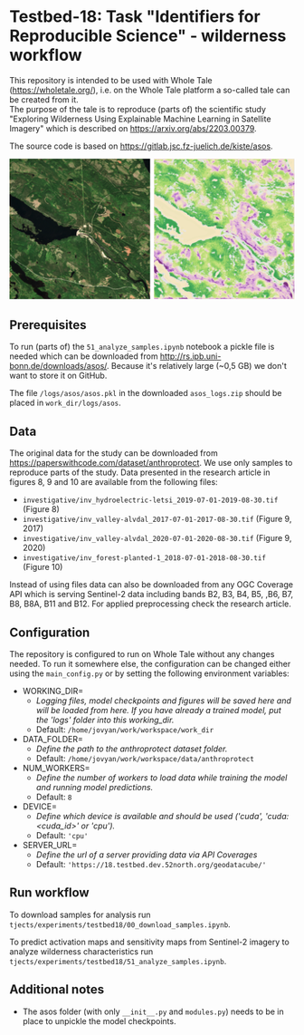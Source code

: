# Testbed-18: Task "Identifiers for Reproducible Science" - wilderness workflow

This repository is intended to be used with Whole Tale (https://wholetale.org/), i.e. on the Whole Tale platform a so-called tale can be created from it.  
The purpose of the tale is to reproduce (parts of) the scientific study "Exploring Wilderness Using Explainable Machine Learning in Satellite Imagery" which is described on https://arxiv.org/abs/2203.00379.

The source code is based on https://gitlab.jsc.fz-juelich.de/kiste/asos.

![Sentinel-2 scene with predicted sensitivity map for wilderness](./img/inv_letsi.png)

## Prerequisites

To run (parts of) the `51_analyze_samples.ipynb` notebook a pickle file is needed which can be downloaded from http://rs.ipb.uni-bonn.de/downloads/asos/. Because it's relatively large (~0,5 GB) we don't want to store it on GitHub.

The file `/logs/asos/asos.pkl` in the downloaded `asos_logs.zip` should be placed in `work_dir/logs/asos`.

## Data

The original data for the study can be downloaded from https://paperswithcode.com/dataset/anthroprotect. We use only samples to reproduce parts of the study. Data presented in the research article in figures 8, 9 and 10 are available from the following files:
* `investigative/inv_hydroelectric-letsi_2019-07-01-2019-08-30.tif` (Figure 8)
* `investigative/inv_valley-alvdal_2017-07-01-2017-08-30.tif` (Figure 9, 2017)
* `investigative/inv_valley-alvdal_2020-07-01-2020-08-30.tif` (Figure 9, 2020)
* `investigative/inv_forest-planted-1_2018-07-01-2018-08-30.tif` (Figure 10)

Instead of using files data can also be downloaded from any OGC Coverage API which is serving Sentinel-2 data including bands B2, B3, B4, B5, ,B6, B7, B8, B8A, B11 and B12. For applied preprocessing check the research article.

## Configuration

The repository is configured to run on Whole Tale without any changes needed. To run it somewhere else, the configuration can be changed either using the `main_config.py` or by setting the following environment variables:

* WORKING_DIR=
  * *Logging files, model checkpoints and figures will be saved here and will be loaded from here. If you have already a trained model, put the 'logs' folder into this working_dir.*
  * Default: `/home/jovyan/work/workspace/work_dir`
* DATA_FOLDER=
  *  *Define the path to the anthroprotect dataset folder.*
  * Default: `/home/jovyan/work/workspace/data/anthroprotect`
* NUM_WORKERS=
  * *Define the number of workers to load data while training the model and running model predictions.*
  * Default: `8`
* DEVICE=
  * *Define which device is available and should be used ('cuda', 'cuda:<cuda_id>' or 'cpu').*
  * Default: `'cpu'`
* SERVER_URL=
  * *Define the url of a server providing data via API Coverages*
  * Default: `'https://18.testbed.dev.52north.org/geodatacube/'`

## Run workflow

To download samples for analysis run `tjects/experiments/testbed18/00_download_samples.ipynb`.

To predict activation maps and sensitivity maps from Sentinel-2 imagery to analyze wilderness characteristics run `tjects/experiments/testbed18/51_analyze_samples.ipynb`.

## Additional notes

* The asos folder (with only `__init__.py` and `modules.py`) needs to be in place to unpickle the model checkpoints.
